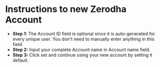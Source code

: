 # **Instructions to new Zerodha Account**
- **Step 1:** The Account ID field is optional since it is auto-generated for every unique user. You don't need to manually enter anything in this field.
- **Step 2:** Input your complete Account name in Account name field.
- **Step 3:** Click set and continue using your new account by setting it default.